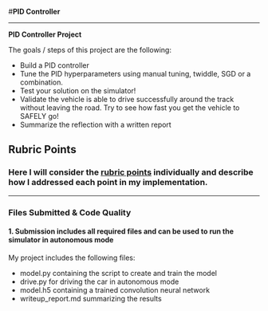 #**PID Controller** 

---

**PID Controller Project**

The goals / steps of this project are the following:
* Build a PID controller 
* Tune the PID hyperparameters using manual tuning, twiddle, SGD or a combination.
* Test your solution on the simulator!
* Validate the vehicle is able to drive successfully around the track without leaving the road. Try to see how fast you get the vehicle to SAFELY go!
* Summarize the reflection with a written report


[//]: # (Image References)

[image1]: ./examples/ModelBC.png "Model Visualization"
[image2]: ./examples/graph.png "MSE Loss"
[image3]: ./examples/multicamera.png "Track 1 Driving"


## Rubric Points
### Here I will consider the [rubric points](https://review.udacity.com/#!/rubrics/824/view) individually and describe how I addressed each point in my implementation.  

---
### Files Submitted & Code Quality

#### 1. Submission includes all required files and can be used to run the simulator in autonomous mode

My project includes the following files:
* model.py containing the script to create and train the model
* drive.py for driving the car in autonomous mode
* model.h5 containing a trained convolution neural network 
* writeup_report.md summarizing the results


